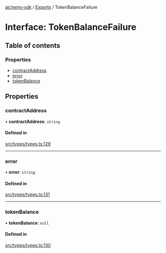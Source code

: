 [alchemy-sdk](../README.md) / [Exports](../modules.md) / TokenBalanceFailure

# Interface: TokenBalanceFailure

## Table of contents

### Properties

- [contractAddress](TokenBalanceFailure.md#contractaddress)
- [error](TokenBalanceFailure.md#error)
- [tokenBalance](TokenBalanceFailure.md#tokenbalance)

## Properties

### contractAddress

• **contractAddress**: `string`

#### Defined in

[src/types/types.ts:129](https://github.com/alchemyplatform/alchemy-sdk-js/blob/5944626/src/types/types.ts#L129)

___

### error

• **error**: `string`

#### Defined in

[src/types/types.ts:131](https://github.com/alchemyplatform/alchemy-sdk-js/blob/5944626/src/types/types.ts#L131)

___

### tokenBalance

• **tokenBalance**: ``null``

#### Defined in

[src/types/types.ts:130](https://github.com/alchemyplatform/alchemy-sdk-js/blob/5944626/src/types/types.ts#L130)
